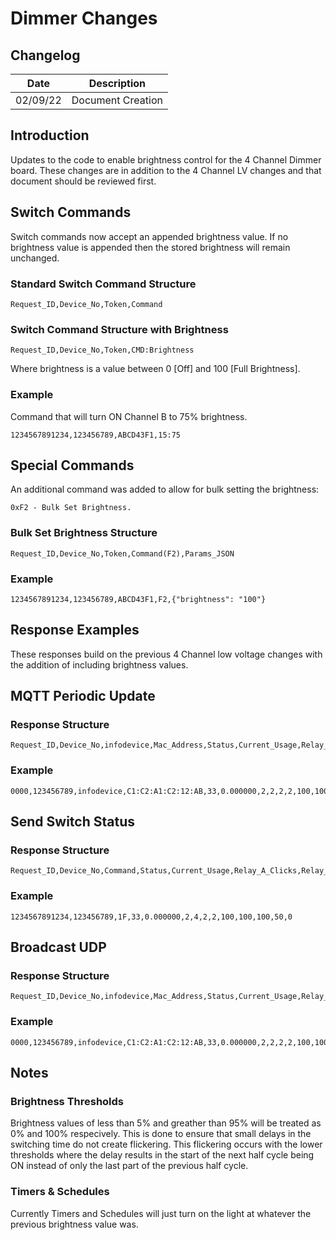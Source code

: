 # Dimmer Changes
## Changelog

| Date  | Description |
|---|---|
| 02/09/22  | Document Creation  |
## Introduction
Updates to the code to enable brightness control for the 4 Channel Dimmer board. These changes are in addition to the 4 Channel LV changes and that document should be reviewed first.

## Switch Commands
Switch commands now accept an appended brightness value. If no brightness value is appended then the stored brightness will remain unchanged.

### Standard Switch Command Structure
```
Request_ID,Device_No,Token,Command
```

### Switch Command Structure with Brightness
```
Request_ID,Device_No,Token,CMD:Brightness
```

Where brightness is a value between 0 [Off] and 100 [Full Brightness]. 

### Example
Command that will turn ON Channel B to 75% brightness.
```
1234567891234,123456789,ABCD43F1,15:75
```

## Special Commands
An additional command was added to allow for bulk setting the brightness:

    0xF2 - Bulk Set Brightness.

### Bulk Set Brightness Structure
```
Request_ID,Device_No,Token,Command(F2),Params_JSON
```

### Example

```
1234567891234,123456789,ABCD43F1,F2,{"brightness": "100"}
```


## Response Examples
These responses build on the previous 4 Channel low voltage changes with the addition of including brightness values.

## MQTT Periodic Update
### Response Structure
```
Request_ID,Device_No,infodevice,Mac_Address,Status,Current_Usage,Relay_A_Clicks,Relay_B_Clicks,Relay_C_Clicks,Relay_D_Clicks,Relay_A_Brightness,Relay_B_Brightness,Relay_C_Brightness,Relay_D_Brightness,Active_Power
```
### Example
```
0000,123456789,infodevice,C1:C2:A1:C2:12:AB,33,0.000000,2,2,2,2,100,100,100,50,0
```

## Send Switch Status
### Response Structure
```
Request_ID,Device_No,Command,Status,Current_Usage,Relay_A_Clicks,Relay_B_Clicks,Relay_C_Clicks,Relay_D_Clicks,Relay_A_Brightness,Relay_B_Brightness,Relay_C_Brightness,Relay_D_Brightness,Active_Power
```
### Example
```
1234567891234,123456789,1F,33,0.000000,2,4,2,2,100,100,100,50,0
```

## Broadcast UDP
### Response Structure
```
Request_ID,Device_No,infodevice,Mac_Address,Status,Current_Usage,Relay_A_Clicks,Relay_B_Clicks,Relay_C_Clicks,Relay_D_Clicks,Relay_A_Brightness,Relay_B_Brightness,Relay_C_Brightness,Relay_D_Brightness,Active_Power
```
### Example
```
0000,123456789,infodevice,C1:C2:A1:C2:12:AB,33,0.000000,2,2,2,2,100,100,100,50,0
```

## Notes
### Brightness Thresholds
Brightness values of less than 5% and greather than 95% will be treated as 0% and 100% respecively. This is done to ensure that small delays in the switching time do not create flickering. This flickering occurs with the lower thresholds where the delay results in the start of the next half cycle being ON instead of only the last part of the previous half cycle.

### Timers & Schedules
Currently Timers and Schedules will just turn on the light at whatever the previous brightness value was.